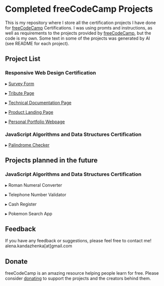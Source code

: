 # Completed freeCodeCamp Projects

This is my repository where I store all the certification projects I have done for [freeCodeCamp](https://www.freecodecamp.org/) Certifications.
I was using promts and instructions, as well as requirements to the projects provided by [freeCodeCamp](https://www.freecodecamp.org/), but the code is my own.
Some text in some of the projects was generated by AI (see README for each project).

## Project List

### Responsive Web Design Certification

▸ [Survey Form](https://htmlpreview.github.io/?https://github.com/alena-kan-a/completed-freecodecamp-projects/blob/main/survey-form/index.html)

▸ [Tribute Page](https://htmlpreview.github.io/?https://github.com/alena-kan-a/completed-freecodecamp-projects/blob/main/tribute-page/index.html)

▸ [Technical Documentation Page](https://htmlpreview.github.io/?https://github.com/alena-kan-a/completed-freecodecamp-projects/blob/main/nepenthe-documentation/index.html)

▸ [Product Landing Page](https://htmlpreview.github.io/?https://github.com/alena-kan-a/completed-freecodecamp-projects/blob/main/landing-page/index.html)

▸ [Personal Portfolio Webpage](https://htmlpreview.github.io/?https://github.com/alena-kan-a/completed-freecodecamp-projects/blob/main/personal-portfolio/index.html)

### JavaScript Algorithms and Data Structures Certification

▸ [Palindrome Checker](https://htmlpreview.github.io/?https://github.com/alena-kan-a/completed-freecodecamp-projects/blob/main/palindrome-checker/index.html)

## Projects planned in the future

### JavaScript Algorithms and Data Structures Certification

▸ Roman Numeral Converter

▸ Telephone Number Validator

▸ Cash Register

▸ Pokemon Search App


## Feedback

If you have any feedback or suggestions, please feel free to contact me!
alena.kandazhenka\[at\]gmail.com

## Donate

freeCodeCamp is an amazing resource helping people learn for free. Please consider [donating](https://www.freecodecamp.org/donate) to support the projects and the creators behind them.
